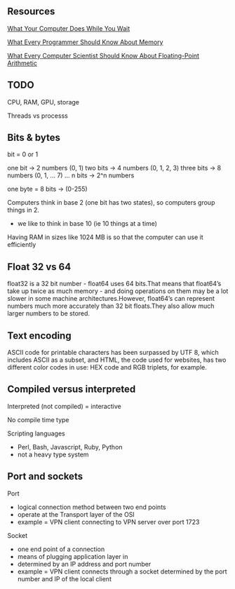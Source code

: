 ## Resources

[What Your Computer Does While You Wait](https://manybutfinite.com/post/what-your-computer-does-while-you-wait/)

[What Every Programmer Should Know About Memory](https://akkadia.org/drepper/cpumemory.pdf)

[What Every Computer Scientist Should Know About Floating-Point Arithmetic](https://www.itu.dk/~sestoft/bachelor/IEEE754_article.pdf)

## TODO

CPU, RAM, GPU, storage

Threads vs processs

## Bits & bytes

bit = 0 or 1

one bit -> 2 numbers (0, 1)
two bits -> 4 numbers (0, 1, 2, 3)
three bits -> 8 numbers (0, 1, ... 7)
...
n bits -> 2^n numbers

one byte = 8 bits -> (0-255)

Computers think in base 2 (one bit has two states), so computers group things in 2.
- we like to think in base 10 (ie 10 things at a time)

Having RAM in sizes like 1024 MB is so that the computer can use it efficiently

## Float 32 vs 64

float32 is a 32 bit number - float64 uses 64 bits.That means that float64’s take up twice as much memory - and doing operations on them may be a lot slower in some machine architectures.However, float64’s can represent numbers much more accurately than 32 bit floats.They also allow much larger numbers to be stored.

## Text encoding

ASCII code for printable characters has been surpassed by UTF 8, which includes ASCII as a subset, and HTML, the code used for websites, has two different color codes in use: HEX code and RGB triplets, for example.

## Compiled versus interpreted

Interpreted (not compiled) = interactive

No compile time type

Scripting languages
- Perl, Bash, Javascript, Ruby, Python
- not a heavy type system

## Port and sockets

Port 
- logical connection method between two end points
- operate at the Transport layer of the OSI
- example = VPN client connecting to VPN server over port 1723

Socket
- one end point of a connection
- means of plugging application layer in
- determined by an IP address and port number
- example = VPN client connects through a socket determined by the port number and IP of the local client
